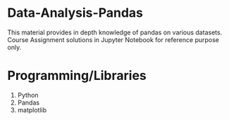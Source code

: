 # Data-Analysis-Pandas

This material provides in depth knowledge of pandas on various datasets.
Course Assignment solutions in Jupyter Notebook for reference purpose only. 

# Programming/Libraries
1. Python
2. Pandas
3. matplotlib
